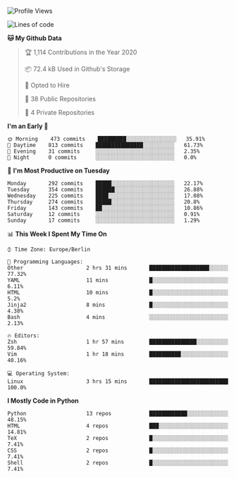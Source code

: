 <!--START_SECTION:waka-->
![Profile Views](http://img.shields.io/badge/Profile%20Views-1-blue)

![Lines of code](https://img.shields.io/badge/From%20Hello%20World%20I%27ve%20Written-8.7%20million%20lines%20of%20code-blue)

**🐱 My Github Data** 

> 🏆 1,114 Contributions in the Year 2020
 > 
> 📦 72.4 kB Used in Github's Storage 
 > 
> 💼 Opted to Hire
 > 
> 📜 38 Public Repositories
 > 
> 🔑 4 Private Repositories 

**I'm an Early 🐤** 

```text
🌞 Morning    473 commits    █████████░░░░░░░░░░░░░░░░   35.91% 
🌆 Daytime    813 commits    ███████████████░░░░░░░░░░   61.73% 
🌃 Evening    31 commits     ░░░░░░░░░░░░░░░░░░░░░░░░░   2.35% 
🌙 Night      0 commits      ░░░░░░░░░░░░░░░░░░░░░░░░░   0.0%

```
📅 **I'm Most Productive on Tuesday** 

```text
Monday       292 commits    █████░░░░░░░░░░░░░░░░░░░░   22.17% 
Tuesday      354 commits    ██████░░░░░░░░░░░░░░░░░░░   26.88% 
Wednesday    225 commits    ████░░░░░░░░░░░░░░░░░░░░░   17.08% 
Thursday     274 commits    █████░░░░░░░░░░░░░░░░░░░░   20.8% 
Friday       143 commits    ██░░░░░░░░░░░░░░░░░░░░░░░   10.86% 
Saturday     12 commits     ░░░░░░░░░░░░░░░░░░░░░░░░░   0.91% 
Sunday       17 commits     ░░░░░░░░░░░░░░░░░░░░░░░░░   1.29%

```


📊 **This Week I Spent My Time On** 

```text
⌚︎ Time Zone: Europe/Berlin

💬 Programming Languages: 
Other                    2 hrs 31 mins       ███████████████████░░░░░░   77.32% 
YAML                     11 mins             █░░░░░░░░░░░░░░░░░░░░░░░░   6.11% 
HTML                     10 mins             █░░░░░░░░░░░░░░░░░░░░░░░░   5.2% 
Jinja2                   8 mins              █░░░░░░░░░░░░░░░░░░░░░░░░   4.38% 
Bash                     4 mins              ░░░░░░░░░░░░░░░░░░░░░░░░░   2.13%

🔥 Editors: 
Zsh                      1 hr 57 mins        ███████████████░░░░░░░░░░   59.84% 
Vim                      1 hr 18 mins        ██████████░░░░░░░░░░░░░░░   40.16%

💻 Operating System: 
Linux                    3 hrs 15 mins       █████████████████████████   100.0%

```

**I Mostly Code in Python** 

```text
Python                   13 repos            ████████████░░░░░░░░░░░░░   48.15% 
HTML                     4 repos             ███░░░░░░░░░░░░░░░░░░░░░░   14.81% 
TeX                      2 repos             █░░░░░░░░░░░░░░░░░░░░░░░░   7.41% 
CSS                      2 repos             █░░░░░░░░░░░░░░░░░░░░░░░░   7.41% 
Shell                    2 repos             █░░░░░░░░░░░░░░░░░░░░░░░░   7.41%

```



<!--END_SECTION:waka-->
